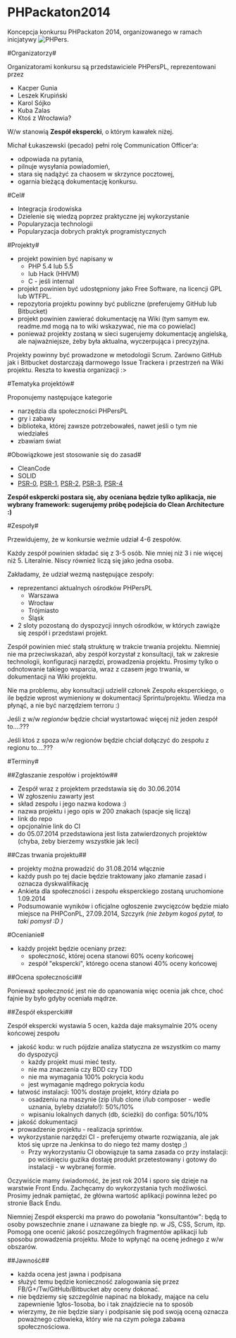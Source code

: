 PHPackaton2014
==============

Koncepcja konkursu PHPackaton 2014, organizowanego w ramach inicjatywy ![PHPers](http://phpers.pl/bundles/phpersapp/images/logo.png).

#Organizatorzy#

Organizatorami konkursu są przedstawiciele PHPersPL, reprezentowani przez

* Kacper Gunia
* Leszek Krupiński
* Karol Sójko
* Kuba Zalas
* Ktoś z Wrocławia?

W/w stanowią **Zespół ekspercki**, o którym kawałek niżej.

Michał Łukaszewski (pecado) pełni rolę Communication Officer'a:
* odpowiada na pytania,
* pilnuje wysyłania powiadomień,
* stara się nadążyć za chaosem w skrzynce pocztowej,
* ogarnia bieżącą dokumentację konkursu.

#Cel#

* Integracja środowiska
* Dzielenie się wiedzą poprzez praktyczne jej wykorzystanie
* Popularyzacja technologii
* Popularyzacja dobrych praktyk programistycznych

#Projekty#

* projekt powinien być napisany w
  * PHP 5.4 lub 5.5
  * lub Hack (HHVM)
  * C - jeśli internal
* projekt powinien być udostępniony jako Free Software, na licencji GPL lub WTFPL.
* repozytoria projektu powinny być publiczne (preferujemy GitHub lub Bitbucket)
* projekt powinien zawierać dokumentację na Wiki (tym samym ew. readme.md mogą na to wiki wskazywać, nie ma co powielać)
* ponieważ projekty zostaną w sieci sugerujemy dokumentację angielską, ale najważniejsze, żeby była aktualna, wyczerpująca i precyzyjna.

Projekty powinny być prowadzone w metodologii Scrum. Zarówno GitHub jak i Bitbucket dostarczają darmowego Issue Trackera i przestrzeń na Wiki projektu. Reszta to kwestia organizacji :>

#Tematyka projektów#

Proponujemy następujące kategorie

* narzędzia dla społeczności PHPersPL
* gry i zabawy
* biblioteka, której zawsze potrzebowałeś, nawet jeśli o tym nie wiedziałeś
* zbawiam świat

#Obowiązkowe jest stosowanie się do zasad#

* CleanCode
* SOLID
* [PSR-0](http://www.php-fig.org/psr/psr-0/), [PSR-1](http://www.php-fig.org/psr/psr-1/), [PSR-2](http://www.php-fig.org/psr/psr-2/), [PSR-3](http://www.php-fig.org/psr/psr-2/), [PSR-4](http://www.php-fig.org/psr/psr-2/)

**Zespół eskpercki postara się, aby oceniana będzie tylko aplikacja, nie wybrany framework: sugerujemy próbę podejścia do Clean Architecture :)**

#Zespoły#

Przewidujemy, że w konkursie weźmie udział 4-6 zespołów.

Każdy zespół powinien składać się z 3-5 osób. Nie mniej niż 3 i nie więcej niż 5. Literalnie. Niscy również liczą się jako jedna osoba.

Zakładamy, że udział wezmą następujące zespoły:

* reprezentanci aktualnych ośrodków PHPersPL
    * Warszawa
    * Wrocław
    * Trójmiasto
    * Śląsk
* 2 sloty pozostaną do dyspozycji innych ośrodków, w których zawiąże się zespół i przedstawi projekt.

Zespół powinien mieć stałą strukturę w trakcie trwania projektu. Niemniej nie ma przeciwskazań, aby zespół korzystał z konsultacji, tak w zakresie technologii, konfiguracji narzędzi, prowadzenia projektu. Prosimy tylko o odnotowanie takiego wsparcia, wraz z czasem jego trwania, w dokumentacji na Wiki projektu.

Nie ma problemu, aby konsultacji udzielił członek Zespołu eksperckiego, o ile będzie wprost wymieniony w dokumentacji Sprintu/projektu. Wiedza ma płynąć, a nie być narzędziem terroru :)

Jeśli z w/w _regionów_ będzie chciał wystartować więcej niż jeden zespół to....???

Jeśli ktoś z spoza w/w regionów będzie chciał dołączyć do zespołu z regionu to....???

#Terminy#

##Zgłaszanie zespołów i projektów##

* Zespół wraz z projektem przedstawia się do 30.06.2014
* W zgłoszeniu zawarty jest
 * skład zespołu i jego nazwa kodowa :)
 * nazwa projektu i jego opis w 200 znakach (spacje się liczą)
 * link do repo
 * opcjonalnie link do CI
* do 05.07.2014 przedstawiona jest lista zatwierdzonych projektów (chyba, żeby bierzemy wszystkie jak leci)

##Czas trwania projektu##

* projekty można prowadzić do 31.08.2014 włącznie
* każdy push po tej dacie będzie traktowany jako złamanie zasad i oznacza dyskwalifikację
* Ankieta dla społeczności i zespołu eksperckiego zostaną uruchomione 1.09.2014
* Podsumowanie wyników i oficjalne ogłoszenie zwycięzców będzie miało miejsce na PHPConPL, 27.09.2014, Szczyrk _(nie żebym kogoś pytał, to taki pomysł :D )_

#Ocenianie#

* każdy projekt będzie oceniany przez:
  * społeczność, której ocena stanowi 60% oceny końcowej
  * zespół "ekspercki", którego ocena stanowi 40% oceny końcowej

##Ocena społeczności##

Ponieważ społeczność jest nie do opanowania więc ocenia jak chce, choć fajnie by było gdyby oceniała mądrze.

##Zespół ekspercki##

Zespół ekspercki wystawia 5 ocen, każda daje maksymalnie 20% oceny końcowej zespołu
* jakość kodu: w ruch pójdzie analiza statyczna ze wszystkim co mamy do dyspozycji
  * każdy projekt musi mieć testy. 
  * nie ma znaczenia czy BDD czy TDD
  * nie ma wymagania 100% pokrycia kodu
  * jest wymaganie mądrego pokrycia kodu
* łatwość instalacji: 100% dostaje projekt, który działa po
  * osadzeniu na maszynie (zip i/lub clone i/lub composer - wedle uznania, byleby działało!): 50%/10%
  * wpisaniu lokalnych danych (db, ścieżki) do configa: 50%/10%
* jakość dokumentacji
* prowadzenie projektu - realizacja sprintów.
* wykorzystanie narzędzi CI - preferujemy otwarte rozwiązania, ale jak ktoś się uprze na Jenkinsa to do niego też mamy dostęp ;)
  * Przy wykorzystaniu CI obowiązuje ta sama zasada co przy instalacji: po wciśnięciu guzika dostaję produkt przetestowany i gotowy do instalacji - w wybranej formie.

Oczywiście mamy świadomość, że jest rok 2014 i sporo się dzieje na warstwie Front Endu. Zachęcamy do wykorzystania tych możliwości. Prosimy jednak pamiętać, że główna wartość aplikacji powinna leżeć po stronie Back Endu. 

Niemniej Zespół ekspercki ma prawo do powołania "konsultantów": będą to osoby powszechnie znane i uznawane za biegłe np. w JS, CSS, Scrum, itp. Pomogą one ocenić jakość poszczególnych fragmentów aplikacji lub sposobu prowadzenia projektu. Może to wpłynąć na ocenę jednego z w/w obszarów.

##Jawność##

* każda ocena jest jawna i podpisana
* służyć temu będzie konieczność zalogowania się przez FB/G+/Tw/GitHub/Bitbucket aby oceny dokonać.
* nie będziemy się szczególnie napinać na blokady, mające na celu zapewnienie 1głos-1osoba, bo i tak znajdziecie na to sposób
* wierzymy, że nie będzie siary i podpisanie się pod swoją oceną oznacza poważnego człowieka, który wie na czym polega zabawa społecznościowa.



